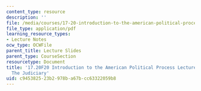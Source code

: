 ```yaml
---
content_type: resource
description: ''
file: /media/courses/17-20-introduction-to-the-american-political-process-fall-2020/c945382523b2978ba67bcc63322059b8_MIT17_20F20_lec12.pdf
file_type: application/pdf
learning_resource_types:
- Lecture Notes
ocw_type: OCWFile
parent_title: Lecture Slides
parent_type: CourseSection
resourcetype: Document
title: '17.20F20 Introduction to the American Political Process Lecture Slides 12:
  The Judiciary'
uid: c9453825-23b2-978b-a67b-cc63322059b8
---
```

